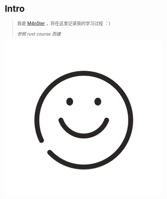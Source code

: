 # Intro

>  我是 [M4n5ter](https://github.com/m4n5ter) ，将在这里记录我的学习过程 ：)
> 
> *参照 rust course 而建*

<img src="https://github.com/m4n5ter/m4n5ter.github.io/blob/main/assets/smile2.png?raw=true">
